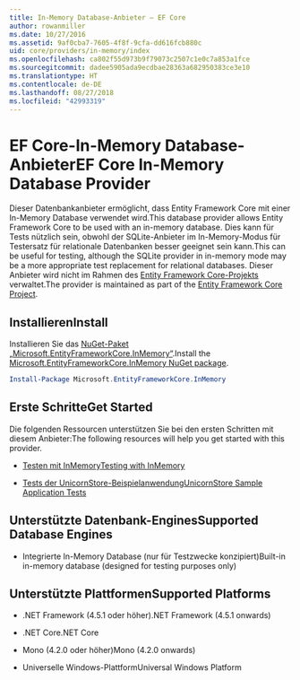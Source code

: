 ```yaml
---
title: In-Memory Database-Anbieter – EF Core
author: rowanmiller
ms.date: 10/27/2016
ms.assetid: 9af0cba7-7605-4f8f-9cfa-dd616fcb880c
uid: core/providers/in-memory/index
ms.openlocfilehash: ca802f55d973b9f79073c2507c1e0c7a853a1fce
ms.sourcegitcommit: dadee5905ada9ecdbae28363a682950383ce3e10
ms.translationtype: HT
ms.contentlocale: de-DE
ms.lasthandoff: 08/27/2018
ms.locfileid: "42993319"
---
```

# <a name="ef-core-in-memory-database-provider"></a><span data-ttu-id="80e5a-102">EF Core-In-Memory Database-Anbieter</span><span class="sxs-lookup"><span data-stu-id="80e5a-102">EF Core In-Memory Database Provider</span></span>

<span data-ttu-id="80e5a-103">Dieser Datenbankanbieter ermöglicht, dass Entity Framework Core mit einer In-Memory Database verwendet wird.</span><span class="sxs-lookup"><span data-stu-id="80e5a-103">This database provider allows Entity Framework Core to be used with an in-memory database.</span></span> <span data-ttu-id="80e5a-104">Dies kann für Tests nützlich sein, obwohl der SQLite-Anbieter im In-Memory-Modus für Testersatz für relationale Datenbanken besser geeignet sein kann.</span><span class="sxs-lookup"><span data-stu-id="80e5a-104">This can be useful for testing, although the SQLite provider in in-memory mode may be a more appropriate test replacement for relational databases.</span></span> <span data-ttu-id="80e5a-105">Dieser Anbieter wird nicht im Rahmen des [Entity Framework Core-Projekts](https://github.com/aspnet/EntityFrameworkCore) verwaltet.</span><span class="sxs-lookup"><span data-stu-id="80e5a-105">The provider is maintained as part of the [Entity Framework Core Project](https://github.com/aspnet/EntityFrameworkCore).</span></span>

## <a name="install"></a><span data-ttu-id="80e5a-106">Installieren</span><span class="sxs-lookup"><span data-stu-id="80e5a-106">Install</span></span>

<span data-ttu-id="80e5a-107">Installieren Sie das [NuGet-Paket „Microsoft.EntityFrameworkCore.InMemory“](https://www.nuget.org/packages/Microsoft.EntityFrameworkCore.InMemory/).</span><span class="sxs-lookup"><span data-stu-id="80e5a-107">Install the [Microsoft.EntityFrameworkCore.InMemory NuGet package](https://www.nuget.org/packages/Microsoft.EntityFrameworkCore.InMemory/).</span></span>

``` powershell
Install-Package Microsoft.EntityFrameworkCore.InMemory
```

## <a name="get-started"></a><span data-ttu-id="80e5a-108">Erste Schritte</span><span class="sxs-lookup"><span data-stu-id="80e5a-108">Get Started</span></span>

<span data-ttu-id="80e5a-109">Die folgenden Ressourcen unterstützen Sie bei den ersten Schritten mit diesem Anbieter:</span><span class="sxs-lookup"><span data-stu-id="80e5a-109">The following resources will help you get started with this provider.</span></span>
* [<span data-ttu-id="80e5a-110">Testen mit InMemory</span><span class="sxs-lookup"><span data-stu-id="80e5a-110">Testing with InMemory</span></span>](../../miscellaneous/testing/in-memory.md)

* [<span data-ttu-id="80e5a-111">Tests der UnicornStore-Beispielanwendung</span><span class="sxs-lookup"><span data-stu-id="80e5a-111">UnicornStore Sample Application Tests</span></span>](https://github.com/rowanmiller/UnicornStore/blob/master/UnicornStore/src/UnicornStore.Tests/Controllers/ShippingControllerTests.cs)

## <a name="supported-database-engines"></a><span data-ttu-id="80e5a-112">Unterstützte Datenbank-Engines</span><span class="sxs-lookup"><span data-stu-id="80e5a-112">Supported Database Engines</span></span>

* <span data-ttu-id="80e5a-113">Integrierte In-Memory Database (nur für Testzwecke konzipiert)</span><span class="sxs-lookup"><span data-stu-id="80e5a-113">Built-in in-memory database (designed for testing purposes only)</span></span>

## <a name="supported-platforms"></a><span data-ttu-id="80e5a-114">Unterstützte Plattformen</span><span class="sxs-lookup"><span data-stu-id="80e5a-114">Supported Platforms</span></span>

* <span data-ttu-id="80e5a-115">.NET Framework (4.5.1 oder höher)</span><span class="sxs-lookup"><span data-stu-id="80e5a-115">.NET Framework (4.5.1 onwards)</span></span>

* <span data-ttu-id="80e5a-116">.NET Core</span><span class="sxs-lookup"><span data-stu-id="80e5a-116">.NET Core</span></span>

* <span data-ttu-id="80e5a-117">Mono (4.2.0 oder höher)</span><span class="sxs-lookup"><span data-stu-id="80e5a-117">Mono (4.2.0 onwards)</span></span>

* <span data-ttu-id="80e5a-118">Universelle Windows-Plattform</span><span class="sxs-lookup"><span data-stu-id="80e5a-118">Universal Windows Platform</span></span>
